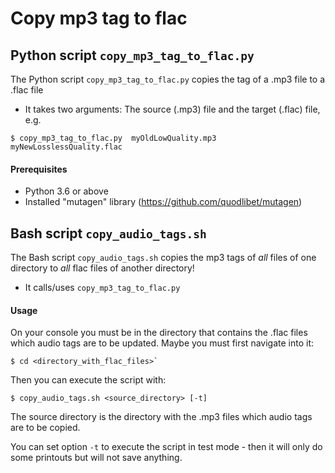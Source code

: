 # Copy mp3 tag to flac

## Python script `copy_mp3_tag_to_flac.py`

The Python script `copy_mp3_tag_to_flac.py` copies the tag of a .mp3 file to a .flac file
* It takes two arguments: The source (.mp3) file and the target (.flac) file, e.g.
```
$ copy_mp3_tag_to_flac.py  myOldLowQuality.mp3  myNewLosslessQuality.flac
```

#### Prerequisites
* Python 3.6 or above
* Installed "mutagen" library (https://github.com/quodlibet/mutagen)


## Bash script `copy_audio_tags.sh`

The Bash script `copy_audio_tags.sh` copies the mp3 tags of *all* files of one directory to *all* flac files of another directory!
* It calls/uses `copy_mp3_tag_to_flac.py`

#### Usage

On your console you must be in the directory that contains the .flac files which audio tags are to be updated. Maybe you must first navigate into it:
```
$ cd <directory_with_flac_files>`
```
Then you can execute the script with:
```
$ copy_audio_tags.sh <source_directory> [-t]
```
The source directory is the directory with the .mp3 files which audio tags are to be copied.

You can set option `-t` to execute the script in test mode - then it will only do some printouts but will not save anything.


